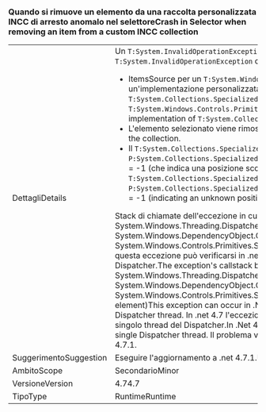 ### <a name="crash-in-selector-when-removing-an-item-from-a-custom-incc-collection"></a><span data-ttu-id="ed953-101">Quando si rimuove un elemento da una raccolta personalizzata INCC di arresto anomalo nel selettore</span><span class="sxs-lookup"><span data-stu-id="ed953-101">Crash in Selector when removing an item from a custom INCC collection</span></span>

|   |   |
|---|---|
|<span data-ttu-id="ed953-102">Dettagli</span><span class="sxs-lookup"><span data-stu-id="ed953-102">Details</span></span>|<span data-ttu-id="ed953-103">Un <code>T:System.InvalidOperationException</code> può verificarsi nel seguente scenario:</span><span class="sxs-lookup"><span data-stu-id="ed953-103">An <code>T:System.InvalidOperationException</code> can occur in the following scenario:</span></span><ul><li><span data-ttu-id="ed953-104">ItemsSource per un <code>T:System.Windows.Controls.Primitives.Selector</code> è una raccolta con un'implementazione personalizzata di <code>T:System.Collections.Specialized.INotifyCollectionChanged</code>.</span><span class="sxs-lookup"><span data-stu-id="ed953-104">The ItemsSource for a <code>T:System.Windows.Controls.Primitives.Selector</code> is a collection with a custom implementation of <code>T:System.Collections.Specialized.INotifyCollectionChanged</code>.</span></span></li><li><span data-ttu-id="ed953-105">L'elemento selezionato viene rimosso dalla raccolta.</span><span class="sxs-lookup"><span data-stu-id="ed953-105">The selected item is removed from the collection.</span></span></li><li><span data-ttu-id="ed953-106">Il <code>T:System.Collections.Specialized.NotifyCollectionChangedEventArgs</code> ha <code>P:System.Collections.Specialized.NotifyCollectionChangedEventArgs.OldStartingIndex</code> = -1 (che indica una posizione sconosciuta).</span><span class="sxs-lookup"><span data-stu-id="ed953-106">The <code>T:System.Collections.Specialized.NotifyCollectionChangedEventArgs</code> has <code>P:System.Collections.Specialized.NotifyCollectionChangedEventArgs.OldStartingIndex</code> = -1 (indicating an unknown position).</span></span></li></ul><span data-ttu-id="ed953-107">Stack di chiamate dell'eccezione in cui inizia System.Windows.Threading.Dispatcher.VerifyAccess() in System.Windows.DependencyObject.GetValue (dp DependencyProperty) in System.Windows.Controls.Primitives.Selector.GetIsSelected (DependencyObject elemento) questa eccezione può verificarsi in .net 4.5 se l'applicazione ha più di un thread del Dispatcher.</span><span class="sxs-lookup"><span data-stu-id="ed953-107">The exception's callstack begins at System.Windows.Threading.Dispatcher.VerifyAccess() at System.Windows.DependencyObject.GetValue(DependencyProperty dp) at System.Windows.Controls.Primitives.Selector.GetIsSelected(DependencyObject element)This exception can occur in .Net 4.5 if the application has more than one Dispatcher thread.</span></span> <span data-ttu-id="ed953-108">In .net 4.7 l'eccezione può verificarsi anche in applicazioni con un singolo thread del Dispatcher.</span><span class="sxs-lookup"><span data-stu-id="ed953-108">In .Net 4.7 the exception can also occur in applications with a single Dispatcher thread.</span></span> <span data-ttu-id="ed953-109">Il problema viene risolto in .net 4.7.1.</span><span class="sxs-lookup"><span data-stu-id="ed953-109">The issue is fixed in .Net 4.7.1.</span></span>|
|<span data-ttu-id="ed953-110">Suggerimento</span><span class="sxs-lookup"><span data-stu-id="ed953-110">Suggestion</span></span>|<span data-ttu-id="ed953-111">Eseguire l'aggiornamento a .net 4.7.1.</span><span class="sxs-lookup"><span data-stu-id="ed953-111">Upgrade to .Net 4.7.1.</span></span>|
|<span data-ttu-id="ed953-112">Ambito</span><span class="sxs-lookup"><span data-stu-id="ed953-112">Scope</span></span>|<span data-ttu-id="ed953-113">Secondario</span><span class="sxs-lookup"><span data-stu-id="ed953-113">Minor</span></span>|
|<span data-ttu-id="ed953-114">Versione</span><span class="sxs-lookup"><span data-stu-id="ed953-114">Version</span></span>|<span data-ttu-id="ed953-115">4.7</span><span class="sxs-lookup"><span data-stu-id="ed953-115">4.7</span></span>|
|<span data-ttu-id="ed953-116">Tipo</span><span class="sxs-lookup"><span data-stu-id="ed953-116">Type</span></span>|<span data-ttu-id="ed953-117">Runtime</span><span class="sxs-lookup"><span data-stu-id="ed953-117">Runtime</span></span>|

